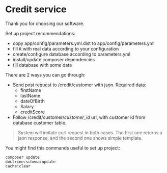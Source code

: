 # Сredit service

Thank you for choosing our software.

Set up project recommendations:
+ copy app/config/parameters.yml.dist to app/config/parameters.yml
+ fill it with real data according to your configuration
+ create/configure database according to parameters.yml
+ install/update composer dependencies
+ fill database with some data

There are 2 ways you can go through:
 - Send post request to /credit/customer with json. Required data: 
   + firstName
   + lastName
   + dateOfBirth
   + Salary
   + creditScore
 - Follow /credit/customer/*customer_id* url, with customer id from database customer table.
 
>System will imitate curl request in both cases.
The first one returns a json response, and the second one shows simple template.

You might find this commands useful to set up project:
```
composer update
doctrine:schema:update
cache:clear
```


